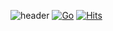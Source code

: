 ![header](https://capsule-render.vercel.app/api?type=waving&color=gradient&height=300&section=header&text=Dan&fontSize=70)
[![Go](https://img.shields.io/badge/Go-042940?style=flat-square&logo=00ADD8&logoColor=000000)]()
[![Hits](https://hits.seeyoufarm.com/api/count/incr/badge.svg?url=https%3A%2F%2Fgithub.com%2Fdaniel081009&count_bg=%2379C83D&title_bg=%23555555&icon=&icon_color=%23E7E7E7&title=HI&edge_flat=true)](https://hits.seeyoufarm.com)
